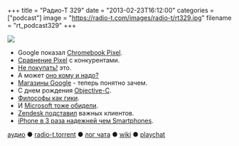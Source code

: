 +++
title = "Радио-Т 329"
date = "2013-02-23T16:12:00"
categories = ["podcast"]
image = "https://radio-t.com/images/radio-t/rt329.jpg"
filename = "rt_podcast329"
+++

![](https://radio-t.com/images/radio-t/rt329.jpg)

* Google показал [Chromebook Pixel](http://techcrunch.com/2013/02/21/google-announces-1299-chromebook-pixel-with-2560x1700-32-12-85-touchscreen-core-i5-cpu-1tb-of-g).
* [Сравнение Pixel](http://techcrunch.com/2013/02/21/tale-of-the-tape-chromebook-pixel-vs-surface-pro-vs-macbook-air/) с конкурентами.
* [Не покупать!](http://gizmodo.com/5986031/every-reason-not-to-buy-the-google-chromebook-pixel) это.
*  А может [оно кому и надо?](http://mashable.com/2013/02/21/heres-who-needs-a-chromebook-pixel/)
* [Магазины Google](http://techcrunch.com/2013/02/21/google-play-stores/) - теперь понятно зачем.
* С днем рождения [Objective-C](http://blog.securemacprogramming.com/2013/02/happy-birthday-objective-c/).
* [Философы как гики](http://developeronline.blogspot.com/2009/04/if-philosophers-were-programmers.html).
*  И [Microsoft тоже обидели](http://nakedsecurity.sophos.com/2013/02/23/microsoft-malware-attack/).
* [Zendesk подставил](http://readwrite.com/2013/02/22/zendesk-hack-compromises-user-data-of-twitter-tumblr-pinterest) важных клиентов.
* [iPhone в 3 раза надежней чем Smartphones](http://mashable.com/2013/02/22/iphone-fixya-study/).

[аудио](http://cdn.radio-t.com/rt_podcast329.mp3) ● [radio-t.torrent](http://cdn.radio-t.com/torrents/rt_podcast329.mp3.torrent) ● [лог чата](http://chat.radio-t.com/logs/radio-t-329.html) ● [wiki](http://wiki.radio-t.com/%D0%92%D1%8B%D0%BF%D1%83%D1%81%D0%BA_329) ● [playchat](http://playchat.radio-t.com/?vol=329)<audio src="http://cdn.radio-t.com/rt_podcast329.mp3" preload="none"></audio>